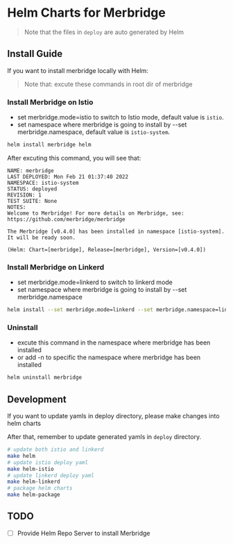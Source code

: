 # Helm Charts for Merbridge

> Note that the files in `deploy` are auto generated by Helm

## Install Guide

If you want to install merbridge locally with Helm:

> Note that: excute these commands in root dir of merbridge

### Install Merbridge on Istio

+ set merbridge.mode=istio to switch to Istio mode, default value is `istio`.
+ set namespace where merbridge is going to install by --set merbridge.namespace, default value is `istio-system`.

``` bash
helm install merbridge helm
```

After excuting this command, you will see that:

```
NAME: merbridge
LAST DEPLOYED: Mon Feb 21 01:37:40 2022
NAMESPACE: istio-system
STATUS: deployed
REVISION: 1
TEST SUITE: None
NOTES:
Welcome to Merbridge! For more details on Merbridge, see: https://github.com/merbridge/merbridge

The Merbridge [v0.4.0] has been installed in namespace [istio-system]. It will be ready soon.

(Helm: Chart=[merbridge], Release=[merbridge], Version=[v0.4.0])
```

### Install Merbridge on Linkerd

+ set merbridge.mode=linkerd to switch to linkerd mode
+ set namespace where merbridge is going to install by --set merbridge.namespace

``` bash
helm install --set merbridge.mode=linkerd --set merbridge.namespace=linkerd merbridge helm
```

### Uninstall

+ excute this command in the namespace where merbridge has been installed
+ or add -n to specific the namespace where merbridge has been installed

``` bash
helm uninstall merbridge
```

## Development

If you want to update yamls in deploy directory, please make changes into helm charts

After that, remember to update generated yamls in `deploy` directory.

``` bash
# update both istio and linkerd
make helm
# update istio deploy yaml
make helm-istio
# update linkerd deploy yaml
make helm-linkerd
# package helm charts
make helm-package
```

## TODO
- [ ] Provide Helm Repo Server to install Merbridge